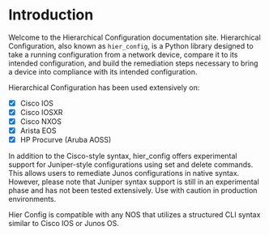 # Introduction

Welcome to the Hierarchical Configuration documentation site. Hierarchical Configuration, also known as `hier_config`, is a Python library designed to take a running configuration from a network device, compare it to its intended configuration, and build the remediation steps necessary to bring a device into compliance with its intended configuration.

Hierarchical Configuration has been used extensively on:

- [x] Cisco IOS
- [x] Cisco IOSXR
- [x] Cisco NXOS
- [x] Arista EOS
- [x] HP Procurve (Aruba AOSS)

In addition to the Cisco-style syntax, hier_config offers experimental support for Juniper-style configurations using set and delete commands. This allows users to remediate Junos configurations in native syntax. However, please note that Juniper syntax support is still in an experimental phase and has not been tested extensively. Use with caution in production environments.

Hier Config is compatible with any NOS that utilizes a structured CLI syntax similar to Cisco IOS or Junos OS.
